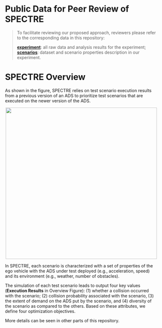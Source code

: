 # Public Data for Peer Review of SPECTRE

> To facilitate reviewing our proposed approach, reviewers please refer to the corresponding data in this repository:
> 
> **[experiment](https://github.com/ssbse2021/SPECTRE/tree/main/experiment)**: all raw data and analysis results for the experiment;<br/> 
> **[scenarios](https://github.com/ssbse2021/SPECTRE/tree/main/scenarios)**: dataset and scenario properties description in our experiment.
# SPECTRE Overview
As shown in the figure, SPECTRE relies on test scenario execution results from a previous version of an ADS to prioritize test scenarios that are executed on the newer version of the ADS.
<div align=center><img src="https://github.com/ssbse2021/SPECTRE/blob/main/figures/SPECTRE.png" width = "500" /></div>

In SPECTRE, each scenario is characterized with a set of properties of the ego vehicle with the ADS under test deployed (e.g., acceleration, speed) and its environment (e.g., weather, number of obstacles).

The simulation of each test scenario leads to output four key values (**Execution Results** in Overview Figure): (1) whether a collision occurred with the scenario; (2) collision probability associated with the scenario, (3) the extent of demand on the ADS put by the scenario, and (4) diversity of the scenario as compared to the others. Based on these attributes, we define four optimization objectives.

More details can be seen in other parts of this repository.
